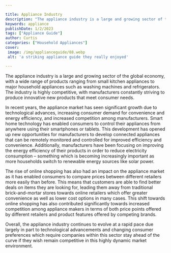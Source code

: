 ```yaml
---

title: Appliance Industry
description: "The appliance industry is a large and growing sector of the global economy, with a wide range of products ranging from small kitch...keep going and find out"
keywords: appliance
publishDate: 1/2/2023
tags: ["Appliance Guide"]
author: Curtis
categories: ["Household Appliances"]
cover: 
 image: /img/applianceguide/88.webp
 alt: 'a striking appliance guide they really enjoyed'

---
```


The appliance industry is a large and growing sector of the global economy, with a wide range of products ranging from small kitchen appliances to major household appliances such as washing machines and refrigerators. The industry is highly competitive, with manufacturers constantly striving to produce innovative new products that meet consumer needs.

In recent years, the appliance market has seen significant growth due to technological advances, increasing consumer demand for convenience and energy efficiency, and increased competition among manufacturers. Smart home technology has enabled consumers to control their appliances from anywhere using their smartphones or tablets. This development has opened up new opportunities for manufacturers to develop connected appliances that can be remotely monitored and controlled for improved efficiency and convenience. Additionally, manufacturers have been focusing on improving the energy efficiency of their products in order to reduce electricity consumption – something which is becoming increasingly important as more households switch to renewable energy sources like solar power.

The rise of online shopping has also had an impact on the appliance market as it has enabled consumers to compare prices between different retailers more easily than before. This means that customers are able to find better deals on items they are looking for, leading them away from traditional brick-and-mortar stores towards online retailers which offer greater convenience as well as lower cost options in many cases. This shift towards online shopping has also contributed significantly towards increased competition among appliance makers in terms of both price points offered by different retailers and product features offered by competing brands.

Overall, the appliance industry continues to evolve at a rapid pace due largely in part to technological advancements and changing consumer preferences which require companies within this sector stay ahead of the curve if they wish remain competitive in this highly dynamic market environment.
